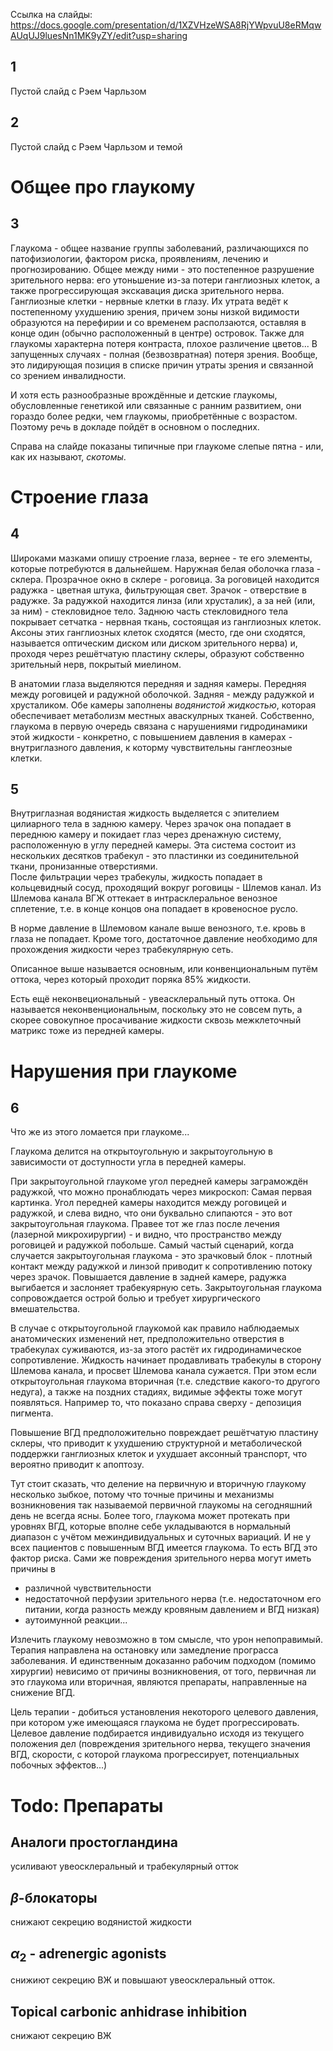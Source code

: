 Ссылка на слайды:
https://docs.google.com/presentation/d/1XZVHzeWSA8RjYWpvuU8eRMqwAUqUJ9luesNn1MK9yZY/edit?usp=sharing

## 1
Пустой слайд с Рэем Чарльзом
## 2
Пустой слайд с Рэем Чарльзом и темой
# Общее про глаукому 
## 3
Глаукома - общее название группы заболеваний, различающихся по патофизиологии, фактором риска, проявлениям, лечению и прогнозированию. 
Общее между ними - это постепенное разрушение зрительного нерва: его утоньшение из-за потери ганглиозных клеток, а также прогрессирующая экскавация диска зрительного нерва.
Ганглиозные клетки - нервные клетки в глазу. Их утрата ведёт к постепенному ухудшению зрения, причем зоны низкой видимости образуются на перефирии и со временем расползаются, оставляя в конце один (обычно расположенный в центре) островок. Также для глаукомы характерна потеря контраста, плохое различение цветов... В запущенных случаях - полная (безвозвратная) потеря зрения. 
Вообще, это лидирующая позиция в списке причин утраты зрения и связанной со зрением инвалидности. 

И хотя есть разнообразные врождённые и детские глаукомы, обусловленные генетикой или связанные с ранним развитием, они гораздо более редки, чем глаукомы, приобретённые с возрастом. Поэтому речь в докладе пойдёт в основном о последних. 

Справа на слайде показаны типичные при глаукоме слепые пятна - или, как их называют, _скотомы_.

# Строение глаза
## 4 
Широками мазками опишу строение глаза, вернее - те его элементы, которые потребуются в дальнейшем. 
Наружная белая оболочка глаза - склера. 
Прозрачное окно в склере - роговица. 
За роговицей находится радужка - цветная штука, фильтрующая свет. Зрачок - отверствие в радужке.
За радужкой находится линза (или хрусталик), а за ней (или, за ним) - стекловидное тело.
Заднюю часть стекловидного тела покрывает сетчатка - нервная ткань, состоящая из ганглиозных клеток. 
Аксоны этих ганглиозных клеток сходятся (место, где они сходятся, называется оптическим диском или диском зрительного нерва) и, проходя через решётчатую пластину склеры, образуют собственно зрительный нерв, покрытый миелином.

В анатомии глаза выделяются передняя и задняя камеры. Передняя между роговицей и радужной оболочкой. Задняя - между радужкой и хрусталиком. 
Обе камеры заполнены _водянистой жидкостью_, которая обеспечивает метаболизм местных аваскулрных тканей.
Собственно, глаукома в первую очередь связана с нарушениями гидродинамики этой жидкости - конкретно, с повышением давления в камерах - внутриглазного давления, к которму чувствительны ганглеозные клетки.

## 5
Внутриглазная водянистая жидкость выделяется с эпителием цилиарного тела в заднюю камеру. Через зрачок она попадает в переднюю камеру и покидает глаз через дренажную систему, расположенную в углу передней камеры.
Эта система состоит из нескольких десятков трабекул - это пластинки из соединительной ткани, пронизанные отверстиями.  
После фильтрации через трабекулы, жидкость попадает в кольцевидный сосуд, проходящий вокруг роговицы - Шлемов канал. 
Из Шлемова канала ВГЖ оттекает в интрасклеральное венозное сплетение, т.е. в конце концов она попадает в кровеносное русло. 

В норме давление в Шлемовом канале выше венозного, т.е. кровь в глаза не попадает. Кроме того, достаточное давление необходимо для прохождения жидкости через трабекулярную сеть. 

Описанное выше называется основным, или конвенциональным путём оттока, через который проходит поряка 85% жидкости.

Есть ещё неконвециональный - увеасклеральный путь оттока. Он называется неконвенциональным, поскольку это не совсем путь, а скорее совокупное просачивание жидкости сквозь межклеточный матрикс тоже из передней камеры. 

# Нарушения при глаукоме 
## 6
Что же из этого ломается при глаукоме...

Глаукома делится на открытоугольную и закрытоугольную в зависимости от доступности угла в передней камеры. 

При закрытоугольной глаукоме угол передней камеры заграмождён радужкой, что можно пронаблюдать через микроскоп: 
Самая первая картинка. Угол передней камеры находится между роговицей и радужкой, и слева видно, что они буквально слипаются - это вот закрытоугольная глаукома. Правее тот же глаз после лечения (лазерной микрохирургии) - и видно, что пространство между роговицей и радужкой побольше.
Самый частый сценарий, когда случается закрытоугольная глаукома - это зрачковый блок - плотный контакт между радужкой и линзой приводит к сопротивлению потоку через зрачок. Повышается давление в задней камере, радужка выгибается и заслоняет трабекуярную сеть.
Закрытоугольная глаукома сопровождается острой болью и требует хирургического вмешательства.

В случае с открытоугольной глаукомой как правило наблюдаемых анатомических изменений нет, предположительно отверстия в трабекулах суживаются, из-за этого растёт их гидродинамическое сопротивление. Жидкость начинает продавливать трабекулы в сторону Шлемова канала, и просвет Шлемова канала сужается.
При этом если открытоугольная глаукома вторичная (т.е. следствие какого-то другого недуга), а также на поздних стадиях, видимые эффекты тоже могут появляться. Например то, что показано справа сверху - депозиция пигмента.

Повышение ВГД предположительно повреждает решётчатую пластину склеры, что приводит к ухудшению структурной и метаболической поддержки ганглиозных клеток и ухудшает аксонный транспорт, что вероятно приводит к апоптозу.

Тут стоит сказать, что деление на первичную и вторичную глаукому несколько зыбкое, потому что точные причины и механизмы возникновения так называемой первичной глаукомы на сегодняшний день не всегда ясны. 
Более того, глаукома может протекать при уровнях ВГД, которые вполне себе укладываются в нормальный диапазон с учётом межиндивидуальных и суточных вариаций. 
И не у всех пациентов с повышенным ВГД имеется глаукома. То есть ВГД это фактор риска.
Сами же повреждения зрительного нерва могут иметь причины в 
- различной чувствительности
- недостаточной перфузии зрительного нерва (т.е. недостаточном его питании, когда разность между кровяным давлением и ВГД низкая)
- аутоимунной реакции...

Излечить глаукому невозможно в том смысле, что урон непоправимый. 
Терапия направлена на остановку или замедление програсса заболевания. И единственным доказанно рабочим подходом (помимо хирургии) невисимо от причины возникновения, от того, первичная ли это глаукома или вторичная, являются препараты, направленные на снижение ВГД. 

Цель терапии - добиться установления некоторого целевого давления, при котором уже имеющаяся глаукома не будет прогрессировать. 
Целевое давление подбирается индивидуально исходя из текущего положения дел (повреждения зрительного нерва, текущего значения ВГД, скорости, с которой глаукома прогрессирует, потенциальных побочных эффектов...)
# Todo: Препараты 
## Аналоги простогландина 
усиливают увеосклеральный и трабекулярный отток

## $\beta$-блокаторы
снижают секрецию водянистой жидкости

## $\alpha_2$ - adrenergic agonists
снижиют секрецию ВЖ и повышают увеосклеральный отток.

## Topical carbonic anhidrase inhibition 
снижают секрецию ВЖ
